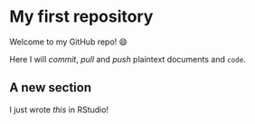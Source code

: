 # My first repository 

Welcome to my GitHub repo! :smile: 

Here I will *commit*, _pull_ and *push* plaintext documents and `code`. 

## A new section

I just wrote *this* in RStudio!